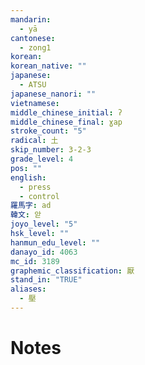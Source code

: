 ```yaml
---
mandarin:
  - yā
cantonese:
  - zong1
korean:
korean_native: ""
japanese:
  - ATSU
japanese_nanori: ""
vietnamese:
middle_chinese_initial: ʔ
middle_chinese_final: ɣap
stroke_count: "5"
radical: 土
skip_number: 3-2-3
grade_level: 4
pos: ""
english:
  - press
  - control
羅馬字: ad
韓文: 앋
joyo_level: "5"
hsk_level: ""
hanmun_edu_level: ""
danayo_id: 4063
mc_id: 3189
graphemic_classification: 厭
stand_in: "TRUE"
aliases:
  - 壓
---
```


# Notes
